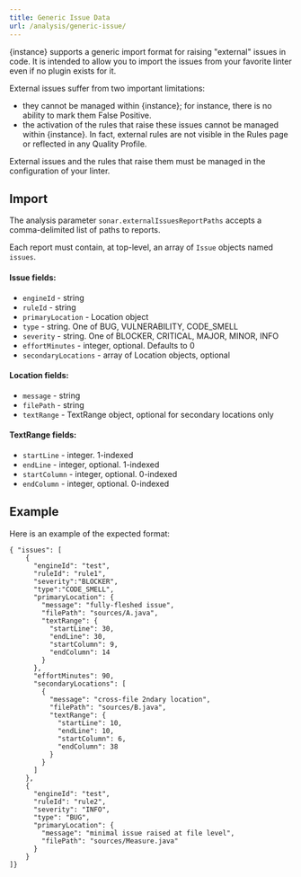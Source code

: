 ```yaml
---
title: Generic Issue Data
url: /analysis/generic-issue/
---
```


{instance} supports a generic import format for raising "external" issues in code. It is intended to allow you to import the issues from your favorite linter even if no plugin exists for it.

External issues suffer from two important limitations:

* they cannot be managed within {instance}; for instance, there is no ability to mark them False Positive.
* the activation of the rules that raise these issues cannot be managed within {instance}. In fact, external rules are not visible in the Rules page or reflected in any Quality Profile.

External issues and the rules that raise them must be managed in the configuration of your linter. 

## Import 
The analysis parameter `sonar.externalIssuesReportPaths` accepts a comma-delimited list of paths to reports.

Each report must contain, at top-level, an array of `Issue` objects named `issues`.

#### Issue fields:

* `engineId` - string
* `ruleId` - string
* `primaryLocation` - Location object 
* `type` - string. One of BUG, VULNERABILITY, CODE_SMELL
* `severity` - string. One of BLOCKER, CRITICAL, MAJOR, MINOR, INFO
* `effortMinutes` - integer, optional. Defaults to 0
* `secondaryLocations` - array of Location objects, optional

#### Location fields:

* `message` - string
* `filePath` - string
* `textRange` - TextRange object, optional for secondary locations only

#### TextRange fields:

* `startLine` - integer. 1-indexed
* `endLine` - integer, optional. 1-indexed
* `startColumn` - integer, optional. 0-indexed
* `endColumn` - integer, optional. 0-indexed

## Example
Here is an example of the expected format:

	{ "issues": [
		{
		  "engineId": "test",
		  "ruleId": "rule1",
		  "severity":"BLOCKER",
		  "type":"CODE_SMELL",
		  "primaryLocation": {
			"message": "fully-fleshed issue",
			"filePath": "sources/A.java",
			"textRange": {
			  "startLine": 30,
			  "endLine": 30,
			  "startColumn": 9,
			  "endColumn": 14
			}
		  },
		  "effortMinutes": 90,
		  "secondaryLocations": [
			{
			  "message": "cross-file 2ndary location",
			  "filePath": "sources/B.java",
			  "textRange": {
				"startLine": 10,
				"endLine": 10,
				"startColumn": 6,
				"endColumn": 38
			  }
			}
		  ]
		},
		{
		  "engineId": "test",
		  "ruleId": "rule2",
		  "severity": "INFO",
		  "type": "BUG",
		  "primaryLocation": {
			"message": "minimal issue raised at file level",
			"filePath": "sources/Measure.java"
		  }
		}
	]}
